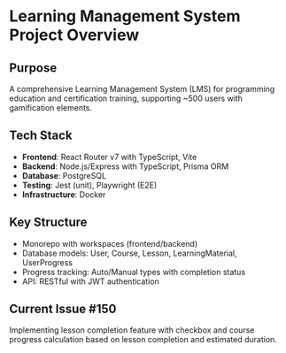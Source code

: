 # Learning Management System Project Overview

## Purpose
A comprehensive Learning Management System (LMS) for programming education and certification training, supporting ~500 users with gamification elements.

## Tech Stack
- **Frontend**: React Router v7 with TypeScript, Vite
- **Backend**: Node.js/Express with TypeScript, Prisma ORM
- **Database**: PostgreSQL
- **Testing**: Jest (unit), Playwright (E2E)
- **Infrastructure**: Docker

## Key Structure
- Monorepo with workspaces (frontend/backend)
- Database models: User, Course, Lesson, LearningMaterial, UserProgress
- Progress tracking: Auto/Manual types with completion status
- API: RESTful with JWT authentication

## Current Issue #150
Implementing lesson completion feature with checkbox and course progress calculation based on lesson completion and estimated duration.